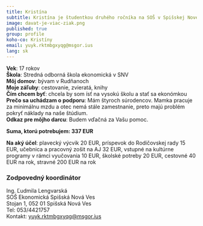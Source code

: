 ```yaml
---
title: Kristína
subtitle: Kristína je študentkou druhého ročníka na SOŠ v Spišskej Novej Vsi 
image: davat-je-viac-ziak.png
published: true
group: profile
koho-co: Kristíny
email: yuyk.rktmbgxyqg@msgor.ius
lang: sk
---
```

**Vek**: 17 rokov  
**Škola**: Stredná odborná škola ekonomická v SNV  
**Môj domov**: bývam v Rudňanoch  
**Moje záľuby**: cestovanie, zvieratá, knihy  
**Čím chcem byť**: chcela by som ísť na vysokú školu a stať sa ekonómkou  
**Prečo sa uchádzam o podporu**: Mám štyroch súrodencov. Mamka pracuje za minimálnu mzdu a otec nemá stále zamestnanie, preto majú problém pokryť náklady na naše štúdium.  
**Odkaz pre môjho darcu**: Budem vďačná za Vašu pomoc.  

**Suma, ktorú potrebujem: 337 EUR**  

**Na aký účel**: plavecký výcvik 20 EUR, príspevok do Rodičovskej rady 15 EUR, učebnica a pracovný zošit na AJ 32 EUR, vstupné na kultúrne programy v rámci vyučovania 10 EUR, školské potreby 20 EUR, cestovné 40 EUR na rok, stravné 200 EUR na rok  

### Zodpovedný koordinátor

Ing. Ľudmila Lengvarská  
SOŠ Ekonomická Spišská Nová Ves  
Stojan 1, 052 01 Spišská Nová Ves  
Tel: 053/4421757  
Kontakt: <yuyk.rktmbgxyqg@msgor.ius>
